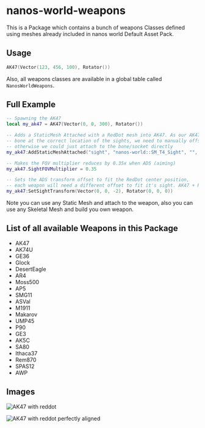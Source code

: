 # nanos-world-weapons

This is a Package which contains a bunch of weapons Classes defined using meshes already included in nanos world Default Asset Pack.


## Usage

```lua
AK47(Vector(123, 456, 100), Rotator())
```

Also, all weapons classes are available in a global table called `NanosWorldWeapons`.


## Full Example

```lua
-- Spawning the AK47
local my_ak47 = AK47(Vector(0, 0, 300), Rotator())

-- Adds a StaticMesh Attached with a RedDot mesh into AK47. As our AK47 model doesn't have a
-- bone at the correct location of the sights, we need to manually offset it to match the location,
-- otherwise we could just attach to the bone/socket directly
my_ak47:AddStaticMeshAttached("sight", "nanos-world::SM_T4_Sight", "", Vector(23, -0, 12))

-- Makes the FOV multiplier reduces by 0.35x when ADS (aiming)
my_ak47.SightFOVMultiplier = 0.35

-- Sets the ADS transform offset to fit the RedDot center position,
-- each weapon will need a different offset to fit it's sight. AK47 + RedDot best fit is Z = -2
my_ak47:SetSightTransform(Vector(0, 0, -2), Rotator(0, 0, 0))
```

Note you can use any Static Mesh and attach to the weapon, also you can use any Skeletal Mesh and build you own weapon.


## List of all available Weapons in this Package

- AK47
- AK74U
- GE36
- Glock
- DesertEagle
- AR4
- Moss500
- AP5
- SMG11
- ASVal
- M1911
- Makarov
- UMP45
- P90
- GE3
- AK5C
- SA80
- Ithaca37
- Rem870
- SPAS12
- AWP


## Images

![AK47 with reddot](https://i.imgur.com/K8qK3OG.png)

![AK47 with reddot perfectly aligned](https://i.imgur.com/QeoHPBB.png)
